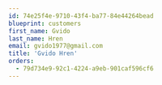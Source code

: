 ```yaml
---
id: 74e25f4e-9710-43f4-ba77-84e44264bead
blueprint: customers
first_name: Gvido
last_name: Hren
email: gvido1977@gmail.com
title: 'Gvido Hren'
orders:
  - 79d734e9-92c1-4224-a9eb-901caf596cf6
---
```

